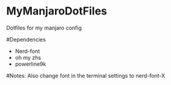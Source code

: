 # MyManjaroDotFiles
Dotfiles for my manjaro config

#Dependencies
- Nerd-font
- oh my zhs
- powerline9k

#Notes:
Also change font in the terminal settings to nerd-font-X
